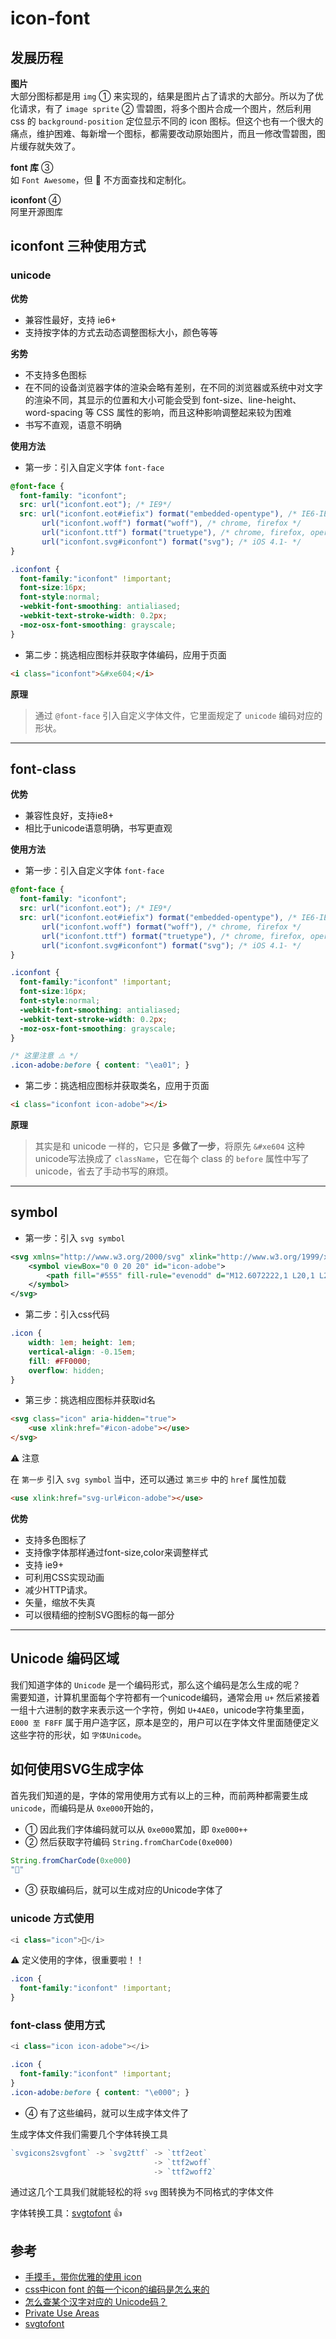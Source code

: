 # icon-font

## 发展历程

**图片**  
大部分图标都是用 `img` ① 来实现的，结果是图片占了请求的大部分。所以为了优化请求，有了 `image sprite` ② 雪碧图，将多个图片合成一个图片，然后利用 css 的 `background-position` 定位显示不同的 icon 图标。但这个也有一个很大的痛点，维护困难、每新增一个图标，都需要改动原始图片，而且一修改雪碧图，图片缓存就失效了。

**font 库** ③  
如 `Font Awesome`，但  不方面查找和定制化。

**iconfont** ④  
阿里开源图库

## iconfont 三种使用方式

### unicode

**优势**

- 兼容性最好，支持 ie6+
- 支持按字体的方式去动态调整图标大小，颜色等等

**劣势**

- 不支持多色图标
- 在不同的设备浏览器字体的渲染会略有差别，在不同的浏览器或系统中对文字的渲染不同，其显示的位置和大小可能会受到 font-size、line-height、word-spacing 等 CSS 属性的影响，而且这种影响调整起来较为困难
- 书写不直观，语意不明确

**使用方法**

- 第一步：引入自定义字体 `font-face`

```css
@font-face {
  font-family: "iconfont";
  src: url("iconfont.eot"); /* IE9*/
  src: url("iconfont.eot#iefix") format("embedded-opentype"), /* IE6-IE8 */
       url("iconfont.woff") format("woff"), /* chrome, firefox */
       url("iconfont.ttf") format("truetype"), /* chrome, firefox, opera, Safari, Android, iOS 4.2+*/
       url("iconfont.svg#iconfont") format("svg"); /* iOS 4.1- */
}

.iconfont {
  font-family:"iconfont" !important;
  font-size:16px;
  font-style:normal;
  -webkit-font-smoothing: antialiased;
  -webkit-text-stroke-width: 0.2px;
  -moz-osx-font-smoothing: grayscale;
}
```

- 第二步：挑选相应图标并获取字体编码，应用于页面

```html
<i class="iconfont">&#xe604;</i>
```

**原理**  

> 通过 `@font-face` 引入自定义字体文件，它里面规定了 `unicode` 编码对应的形状。

---

## font-class

**优势**

- 兼容性良好，支持ie8+
- 相比于unicode语意明确，书写更直观


**使用方法**

- 第一步：引入自定义字体 `font-face`

```css
@font-face {
  font-family: "iconfont";
  src: url("iconfont.eot"); /* IE9*/
  src: url("iconfont.eot#iefix") format("embedded-opentype"), /* IE6-IE8 */
       url("iconfont.woff") format("woff"), /* chrome, firefox */
       url("iconfont.ttf") format("truetype"), /* chrome, firefox, opera, Safari, Android, iOS 4.2+*/
       url("iconfont.svg#iconfont") format("svg"); /* iOS 4.1- */
}

.iconfont {
  font-family:"iconfont" !important;
  font-size:16px;
  font-style:normal;
  -webkit-font-smoothing: antialiased;
  -webkit-text-stroke-width: 0.2px;
  -moz-osx-font-smoothing: grayscale;
}

/* 这里注意 ⚠️ */
.icon-adobe:before { content: "\ea01"; }
```

- 第二步：挑选相应图标并获取类名，应用于页面

```html
<i class="iconfont icon-adobe"></i>
```

**原理**  

> 其实是和 unicode 一样的，它只是 **多做了一步**，将原先 `&#xe604` 这种unicode写法换成了 `className`，它在每个 class 的 `before` 属性中写了unicode，省去了手动书写的麻烦。

----

## symbol

- 第一步：引入 `svg symbol`

```xml
<svg xmlns="http://www.w3.org/2000/svg" xlink="http://www.w3.org/1999/xlink" width="0" height="0" style="display:none;">
    <symbol viewBox="0 0 20 20" id="icon-adobe">
        <path fill="#555" fill-rule="evenodd" d="M12.6072222,1 L20,1 L20,19.0010671 L12.6072222,1 Z M-1.68220993e-12,1 L7.39861111,1 L-1.68220993e-12,19.0010671 L-1.68220993e-12,1 Z M6.77027778,15.5814318 L10.0027778,7.26488497 L14.7138889,19 L11.6269444,19 L10.2172222,15.5814318 L6.77027778,15.5814318 Z"/>
    </symbol>
</svg>
```

- 第二步：引入css代码

```css
.icon {
    width: 1em; height: 1em;
    vertical-align: -0.15em;
    fill: #FF0000;
    overflow: hidden;
}
```

- 第三步：挑选相应图标并获取id名

```html
<svg class="icon" aria-hidden="true">
    <use xlink:href="#icon-adobe"></use>
</svg>
```

⚠️ 注意

在 `第一步` 引入 `svg symbol` 当中，还可以通过 `第三步` 中的 `href` 属性加载

```html
<use xlink:href="svg-url#icon-adobe"></use>
```

**优势**

- 支持多色图标了
- 支持像字体那样通过font-size,color来调整样式
- 支持 ie9+
- 可利用CSS实现动画
- 减少HTTP请求。
- 矢量，缩放不失真
- 可以很精细的控制SVG图标的每一部分

----

## Unicode 编码区域

我们知道字体的 `Unicode` 是一个编码形式，那么这个编码是怎么生成的呢？  
需要知道，计算机里面每个字符都有一个unicode编码，通常会用 `u+` 然后紧接着一组十六进制的数字来表示这一个字符，例如 `U+4AE0`，unicode字符集里面，`E000 至 F8FF` 属于用户造字区，原本是空的，用户可以在字体文件里面随便定义这些字符的形状，如 `字体Unicode`。

## 如何使用SVG生成字体

首先我们知道的是，字体的常用使用方式有以上的三种，而前两种都需要生成 `unicode`，而编码是从 `0xe000`开始的，
- ① 因此我们字体编码就可以从 `0xe000`累加，即 `0xe000++`
- ② 然后获取字符编码 `String.fromCharCode(0xe000)`
```js
String.fromCharCode(0xe000)
""
```
- ③ 获取编码后，就可以生成对应的Unicode字体了

### unicode 方式使用

```js
<i class="icon"></i> 
```

⚠️ 定义使用的字体，很重要啦！！

```css
.icon {
  font-family:"iconfont" !important;
}
```

### font-class 使用方式

```js
<i class="icon icon-adobe"></i>
```

```css
.icon {
  font-family:"iconfont" !important;
}
.icon-adobe:before { content: "\e000"; }
```

- ④ 有了这些编码，就可以生成字体文件了

生成字体文件我们需要几个字体转换工具

```js
`svgicons2svgfont` -> `svg2ttf` -> `ttf2eot`  
                                -> `ttf2woff`  
                                -> `ttf2woff2`  
```

通过这几个工具我们就能轻松的将 `svg` 图转换为不同格式的字体文件

字体转换工具：[svgtofont](https://github.com/jaywcjlove/svgtofont) 👍

## 参考

- [手摸手，带你优雅的使用 icon](https://juejin.im/post/59bb864b5188257e7a427c09)
- [css中icon font 的每一个icon的编码是怎么来的](https://zhidao.baidu.com/question/204596322270131765.html)
- [怎么查某个汉字对应的 Unicode码？](https://zhidao.baidu.com/question/133757489.html)
- [Private Use Areas](https://en.wikipedia.org/wiki/Private_Use_Areas)
- [svgtofont](https://github.com/jaywcjlove/svgtofont)

